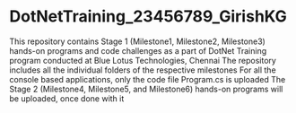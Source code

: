 # DotNetTraining_23456789_GirishKG
This repository contains Stage 1 (Milestone1, Milestone2, Milestone3) hands-on programs and code challenges as a part of DotNet Training program conducted at Blue Lotus Technologies, Chennai
The repository includes all the individual folders of the respective milestones
For all the console based applications, only the code file Program.cs is uploaded
The Stage 2 (Milestone4, Milestone5, and Milestone6) hands-on programs will be uploaded, once done with it
